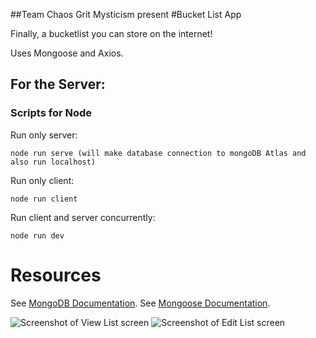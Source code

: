 ##Team Chaos Grit Mysticism present
#Bucket List App

Finally, a bucketlist you can store on the internet!

Uses Mongoose and Axios.

## For the Server:
### Scripts for Node
Run only server:
```
node run serve (will make database connection to mongoDB Atlas and also run localhost)
```
Run only client:
```
node run client
```
Run client and server concurrently:
```
node run dev
```
# Resources
See [MongoDB Documentation](https://www.mongodb.com/cloud/atlas/lp/try2?utm_source=google&utm_campaign=gs_americas_united_states_search_brand_atlas_desktop&utm_term=mongo%20db&utm_medium=cpc_paid_search&utm_ad=p&utm_ad_campaign_id=1718986498&gclid=CjwKCAjw2dD7BRASEiwAWCtCb2SbSx_CsGbu7ufsvUYJfS7NI7WuTz_IfgaLCN7bnL2kQbLq-rZqexoCNkYQAvD_BwE).
See [Mongoose Documentation](https://mongoosejs.com/docs/api.html). 

![Screenshot of View List screen](https://github.com/bryansilva10/Bucket-List-TeamApp/view.png)
![Screenshot of Edit List screen](https://github.com/bryansilva10/Bucket-List-TeamApp/edit.png)